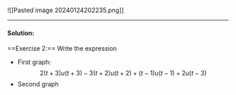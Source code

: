 ![[Pasted image 20240124202235.png]]

---
#### Solution:

==Exercise 2:== Write the expression
- First graph: $$2(t+3)u(t+3) - 3(t+2)u(t+2) + (t-1)u(t-1) + 2u(t-3)$$
- Second graph